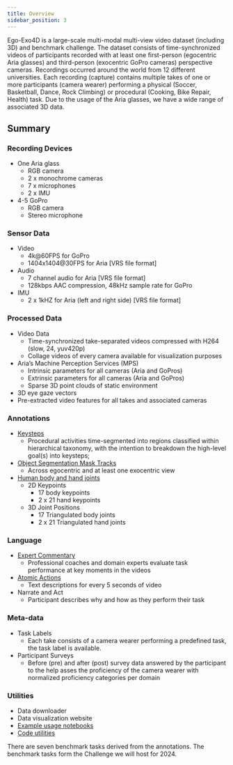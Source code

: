 ```yaml
---
title: Overview
sidebar_position: 3
---
```


Ego-Exo4D is a large-scale multi-modal multi-view video dataset (including 3D) and benchmark challenge. The dataset consists of time-synchronized videos of participants recorded with at least one first-person (egocentric Aria glasses) and third-person (exocentric GoPro cameras) perspective cameras. Recordings occurred around the world from 12 different universities. Each recording (capture) contains multiple takes of one or more participants (camera wearer) performing a physical (Soccer, Basketball, Dance, Rock Climbing) or procedural (Cooking, Bike Repair, Health) task. Due to the usage of the Aria glasses, we have a wide range of associated 3D data.

## Summary
### Recording Devices
- One Aria glass
    - RGB camera
    - 2 x monochrome cameras
    - 7 x microphones
    - 2 x IMU
- 4-5 GoPro
    - RGB camera
    - Stereo microphone

### Sensor Data

- Video
    - 4k@60FPS for GoPro
    - 1404x1404@30FPS for Aria [VRS file format]
- Audio
    - 7 channel audio for Aria  [VRS file format]
    - 128kbps AAC compression, 48kHz sample rate for GoPro
- IMU
    - 2 x 1kHZ for Aria (left and right side)  [VRS file format]

### Processed Data

- Video Data
    - Time-synchronized take-separated videos compressed with H264 (slow, 24, yuv420p)
    - Collage videos of every camera available for visualization purposes
- Aria’s Machine Perception Services (MPS)
    - Intrinsic parameters for all cameras (Aria and GoPros)
    - Extrinsic parameters for all cameras (Aria and GoPros)
    - Sparse 3D point clouds of static environment
- 3D eye gaze vectors 
- Pre-extracted video features for all takes and associated cameras

### Annotations

- [Keysteps](../annotations/keystep)
    - Procedural activities time-segmented into regions classified within hierarchical taxonomy, with the intention to breakdown the high-level goal(s) into keysteps; 
- [Object Segmentation Mask Tracks](../annotations/relations)
    - Across egocentric and at least one exocentric view
- [Human body and hand joints](../annotations/ego_pose)
    - 2D Keypoints
        - 17 body keypoints
        - 2 x 21 hand keypoints
    - 3D Joint Positions
        - 17 Triangulated body joints
        - 2 x 21 Triangulated hand joints

### Language

- [Expert Commentary](../annotations/expert_commentary)
    - Professional coaches and domain experts evaluate task performance at key moments in the videos
- [Atomic Actions](../annotations/atomic_descriptions)
    - Text descriptions for every 5 seconds of video
- Narrate and Act
    - Participant describes why and how as they perform their task

### Meta-data

- Task Labels
    - Each take consists of a camera wearer performing a predefined task, the
      task label is available.
- Participant Surveys
    - Before (pre) and after (post) survey data answered by the participant to the help asses the proficiency of the camera wearer with normalized proficiency categories per domain

### Utilities

- Data downloader
- Data visualization website
- [Example usage notebooks](https://github.com/facebookresearch/Ego4d/tree/main/notebooks/egoexo)
- [Code utilities](https://github.com/facebookresearch/Ego4d/tree/main?tab=readme-ov-file#summary)

There are seven benchmark tasks derived from the annotations. The benchmark tasks form the Challenge we will host for 2024.
